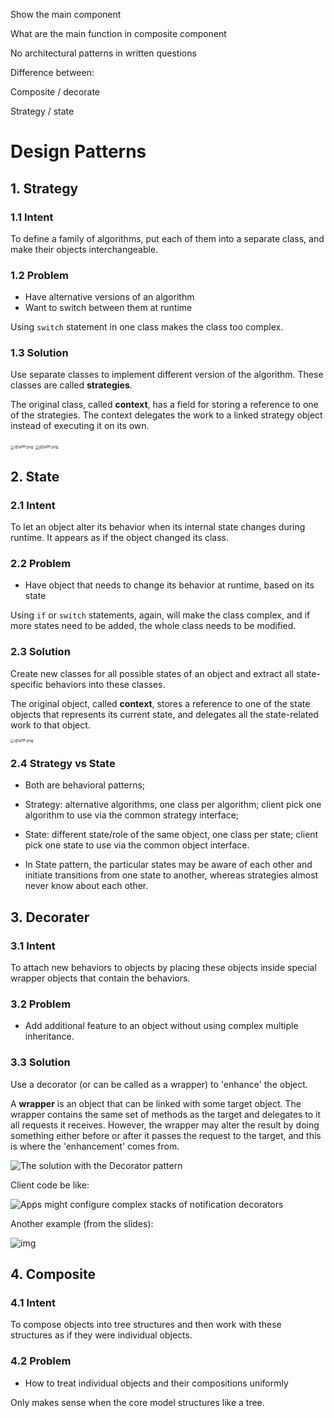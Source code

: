 Show the main component 





What are the main function in composite component





No architectural patterns in written questions

Difference between:

Composite / decorate

Strategy / state



# Design Patterns

## 1. Strategy

### 1.1 Intent

To define a family of algorithms, put each of them into a separate class, and make their objects interchangeable.

### 1.2 Problem

- Have alternative versions of an algorithm
- Want to switch between them at runtime

Using `switch` statement in one class makes the class too complex.

### 1.3 Solution

Use separate classes to implement different version of the algorithm. These classes are called **strategies**.

The original class, called **context**, has a field for storing a reference to one of the strategies. The context delegates the work to a linked strategy object instead of executing it on its own.

<img src="https://s1.ax1x.com/2022/05/31/X8q3xU.png" alt="q5siPP.png" style="zoom:40%;" />

<img src="https://s1.ax1x.com/2022/05/31/X8qNZ9.png" alt="q5siPP.png" style="zoom:40%;" />

## 2. State

### 2.1 Intent

To let an object alter its behavior when its internal state changes during runtime. It appears as if the object changed its class.

### 2.2 Problem

- Have object that needs to change its behavior at runtime, based on its state

Using `if` or `switch` statements, again, will make the class complex, and if more states need to be added, the whole class needs to be modified.

### 2.3 Solution

Create new classes for all possible states of an object and extract all state-specific behaviors into these classes.

The original object, called **context**, stores a reference to one of the state objects that represents its current state, and delegates all the state-related work to that object.

<img src="https://s1.ax1x.com/2022/05/31/XGlU0S.png" alt="q5siPP.png" style="zoom:40%;" />

### 2.4 Strategy vs State

- Both are behavioral patterns;
- Strategy: alternative algorithms, one class per algorithm; client pick one algorithm to use via the common strategy interface;
- State: different state/role of the same object, one class per state; client pick one state to use via the common object interface.

- In State pattern, the particular states may be aware of each other and initiate transitions from one state to another, whereas strategies almost never know about each other.



## 3. Decorater

### 3.1 Intent

To attach new behaviors to objects by placing these objects inside special wrapper objects that contain the behaviors.

### 3.2 Problem

- Add additional feature to an object without using complex multiple inheritance.

### 3.3 Solution

Use a decorator (or can be called as a wrapper) to 'enhance' the object.

A **wrapper** is an object that can be linked with some target object. The wrapper contains the same set of methods as the target and delegates to it all requests it receives. However, the wrapper may alter the result by doing something either before or after it passes the request to the target, and this is where the 'enhancement' comes from.

![The solution with the Decorator pattern](https://refactoring.guru/images/patterns/diagrams/decorator/solution2.png?id=3af1a4b6994c29000217c229f7d392e4)



Client code be like:

![Apps might configure complex stacks of notification decorators](https://refactoring.guru/images/patterns/diagrams/decorator/solution3-en.png?id=b7e2e2036435265350ba0c6796162ab5)

Another example (from the slides):

![img](https://www.journaldev.com/wp-content/uploads/2013/07/decorator-pattern.png)



## 4. Composite

### 4.1 Intent

To compose objects into tree structures and then work with these structures as if they were individual objects.

### 4.2 Problem

- How to treat individual objects and their compositions uniformly

Only makes sense when the core model structures like a tree.

